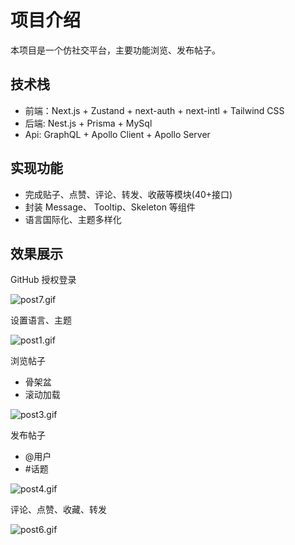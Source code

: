 # 项目介绍

本项目是一个仿社交平台，主要功能浏览、发布帖子。

## 技术栈

+ 前端：Next.js + Zustand + next-auth + next-intl + Tailwind CSS
+ 后端: Nest.js + Prisma + MySql 
+ Api: GraphQL + Apollo Client + Apollo Server

## 实现功能

+ 完成贴子、点赞、评论、转发、收蔽等模块(40+接口)
+ 封装 Message、 Tooltip、Skeleton 等组件
+ 语言国际化、主题多样化

## 效果展示

GitHub 授权登录

![post7.gif](https://cdn.jsdelivr.net/gh/ljq26/img/post7.gif)

设置语言、主题

![post1.gif](https://cdn.jsdelivr.net/gh/ljq26/img/post1.gif)

浏览帖子
+ 骨架盆
+ 滚动加载

![post3.gif](https://cdn.jsdelivr.net/gh/ljq26/img/post3.gif)


发布帖子
+ @用户
+ \#话题

![post4.gif](https://cdn.jsdelivr.net/gh/ljq26/img/post4.gif)

评论、点赞、收藏、转发

![post6.gif](https://cdn.jsdelivr.net/gh/ljq26/img/post6.gif)

